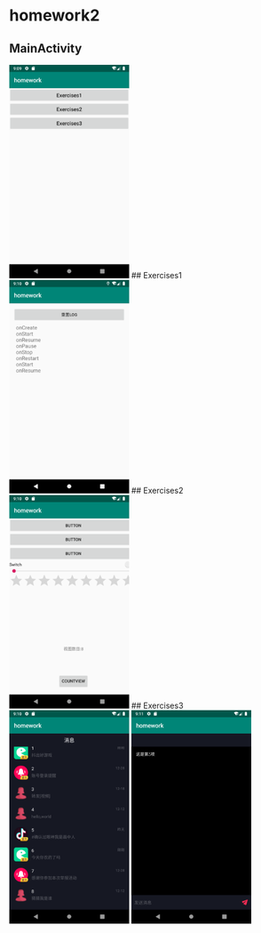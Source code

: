# homework2

## MainActivity
<img src="https://github.com/zwd973/AndroidHomework2/blob/master/screenshot/main.png" width="216" height="384" alt=""/>
## Exercises1
<img src="https://github.com/zwd973/AndroidHomework2/blob/master/screenshot/exercise1.png" width="216" height="384" alt=""/>
## Exercises2
<img src="https://github.com/zwd973/AndroidHomework2/blob/master/screenshot/exercise2.png" width="216" height="384" alt=""/>
## Exercises3
<img src="https://github.com/zwd973/AndroidHomework2/blob/master/screenshot/exercise3.png" width="216" height="384" alt=""/>
<img src="https://github.com/zwd973/AndroidHomework2/blob/master/screenshot/exercise4.png" width="216" height="384" alt=""/>
